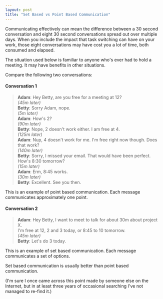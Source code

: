 ```yaml
---
layout: post
title: "Set Based vs Point Based Communication"
---
```

Communicating effectively can mean the difference between a 30 second conversation and eight 30 second conversations spread out over multiple days. When you include the impact that task switching can have on your work, those eight conversations may have cost you a lot of time, both consumed and elapsed.

The situation used below is familiar to anyone who's ever had to hold a meeting. It may have benefits in other situations.

Compare the following two conversations:
#### Conversation 1
> **Adam**: Hey Betty, are you free for a meeting at 12?  
> *(45m later)*  
> **Betty**: Sorry Adam, nope.  
> *(5m later)*  
> **Adam**: How's 2?  
> *(90m later)*  
> **Betty**: Nope, 2 doesn't work either. I am free at 4.  
> *(125m later)*  
> **Adam**: Nup, 4 doesn't work for me. I'm free right now though. Does that work?  
> *(140m later)*  
> **Betty**: Sorry, I missed your email. That would have been perfect. How's 8:30 tomorrow?  
> *(15m later)*  
> **Adam**: Erm, 8:45 works.  
> *(30m later)*  
> **Betty**: Excellent. See you then.

This is an example of point based communication. Each message communicates approximately one point.
 
#### Conversation 2
> **Adam**: Hey Betty, I want to meet to talk for about 30m about project X.  
  I'm free at 12, 2 and 3 today, or 8:45 to 10 tomorrow.  
> *(45m later)*  
> **Betty**: Let's do 3 today.

This is an example of set based communication. Each message communicates a set of options.

Set based communication is usually better than point based communication.

(I'm sure I once came across this point made by someone else on the Internet, but in at least three years of occasional searching I've not managed to re-find it.)
